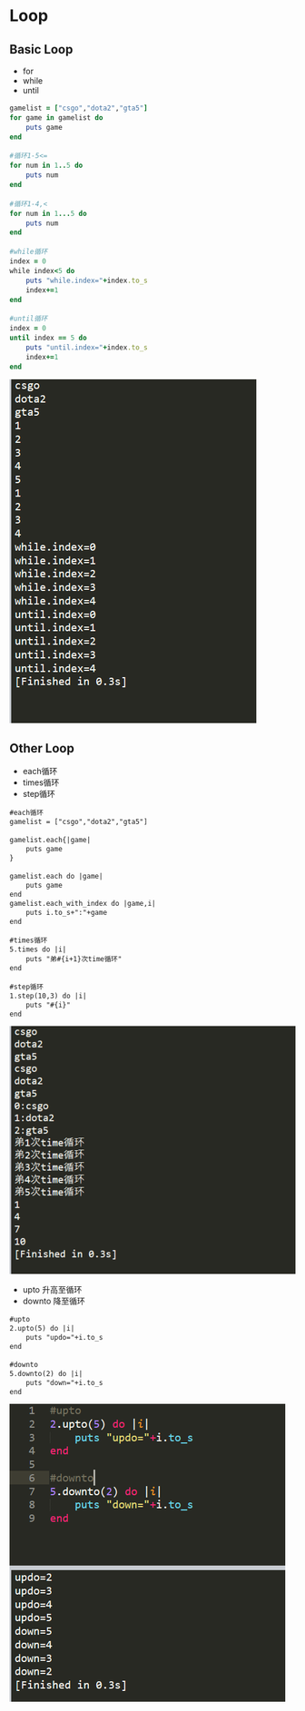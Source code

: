 # Loop

## Basic Loop

* for
* while
* until

```ruby
gamelist = ["csgo","dota2","gta5"]
for game in gamelist do
	puts game
end

#循环1-5<=
for num in 1..5 do
	puts num
end

#循环1-4,<
for num in 1...5 do
	puts num
end

#while循环
index = 0
while index<5 do
	puts "while.index="+index.to_s
	index+=1
end

#until循环
index = 0
until index == 5 do
	puts "until.index="+index.to_s
	index+=1
end
```

![](../.gitbook/assets/image%20%28109%29.png)

## Other Loop

* each循环
* times循环
* step循环

```text
#each循环
gamelist = ["csgo","dota2","gta5"]

gamelist.each{|game|
	puts game
}

gamelist.each do |game|
	puts game
end
gamelist.each_with_index do |game,i|
	puts i.to_s+":"+game
end

#times循环
5.times do |i|
	puts "弟#{i+1}次time循环"
end

#step循环
1.step(10,3) do |i|
	puts "#{i}"
end
```

![](../.gitbook/assets/image%20%2876%29.png)

* upto 升高至循环
* downto 降至循环

```text
#upto
2.upto(5) do |i|
	puts "updo="+i.to_s	
end

#downto
5.downto(2) do |i|
	puts "down="+i.to_s	
end
```

![](../.gitbook/assets/image%20%28137%29.png)

